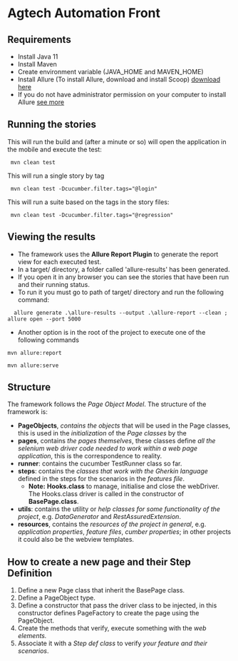 # Agtech Automation Front

## Requirements

* Install Java 11
* Install Maven
* Create environment variable (JAVA_HOME and MAVEN_HOME)
* Install Allure (To install Allure, download and install Scoop) [download here](https://docs.qameta.io/allure/#_installing_a_commandline)
* If you do not have administrator permission on your computer to install Allure [see more](https://github.com/ScoopInstaller/Install#for-admin)

## Running the stories

This will run the build and (after a minute or so) will open the application in the mobile and execute the test:

```shell
 mvn clean test
```

This will run a single story by tag

```shell
 mvn clean test -Dcucumber.filter.tags="@login"
```

This will run a suite based on the tags in the story files:

```shell
 mvn clean test -Dcucumber.filter.tags="@regression"
```

## Viewing the results

* The framework uses the **Allure Report Plugin** to generate the report view for each executed test.
* In a target/ directory, a folder called 'allure-results' has been generated.
* If you open it in any browser you can see the stories that have been run and their running status.
* To run it you must go to path of target/ directory and run the following command:

```shell
  allure generate .\allure-results --output .\allure-report --clean ; allure open --port 5000
```

* Another option is in the root of the project to execute one of the following commands

```shell
mvn allure:report
```

```shell
mvn allure:serve
```

## Structure

The framework follows the *Page Object Model*. The structure of the framework is:

* **PageObjects**, *contains the objects* that will be used in the Page classes, this is used in the *initialization* of the *Page classes* by the
* **pages**, contains *the pages themselves*, these classes define *all the selenium web driver code needed to work within a web page application*, this is the correspondence to reality.
* **runner**: contains the cucumber TestRunner class so far.
* **steps**: contains the *classes that work with the Gherkin language* defined in the steps for the scenarios in the *features file*.
  * **Note:** **Hooks.class** to manage, initialise and close the webDriver. The Hooks.class driver is called in the constructor of **BasePage.class**.
* **utils**: contains the utility or *help classes for some functionality of the project*, e.g. *DataGenerator* and *RestAssuredExtension*.
* **resources**, contains the *resources of the project in general*, e.g. *application properties*, *feature files*, *cumber properties*; in other projects it could also be the webview templates.

## How to create a new page and their Step Definition

1. Define a new Page class that inherit the BasePage class.
2. Define a PageObject type.
3. Define a constructor that pass the driver class to be injected, in this constructor defines PageFactory to create the page using the PageObject.
4. Create the methods that verify, execute something with the *web elements.*
5. Associate it with a *Step def class* to verify *your feature and their scenarios*.
